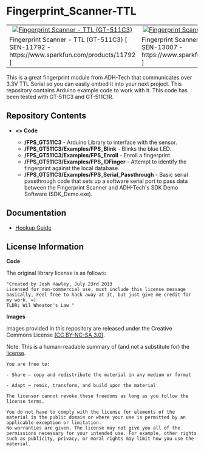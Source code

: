 Fingerprint_Scanner-TTL
=======================

<table class="table table-hover table-striped table-bordered">
<tr><td><a href="https://www.sparkfun.com/products/11792"><div align="center"><img src="https://cdn.sparkfun.com//assets/parts/8/0/7/3/11792-04a.jpg" title="Fingerprint Scanner - TTL (GT-511C3)
"></div></a></td>
<td><a href="https://www.sparkfun.com/products/13007"><div align="center"><img src="https://cdn.sparkfun.com//assets/parts/9/9/7/2/13007-02.jpg" title="Fingerprint Scanner - TTL (GT-511C1R)"></div></a></td>
<tr><td>Fingerprint Scanner - TTL (GT-511C3) [ SEN-11792 - https://www.sparkfun.com/products/11792 ]</td><td>
Fingerprint Scanner - TTL (GT-511C1R)[ SEN-13007 - https://www.sparkfun.com/products/13007 ]</td></tr>
</table>

This is a great fingerprint module from ADH-Tech that communicates over 3.3V TTL Serial so you can easily embed it into your next project. This repository contains Arduino example code to work with it. This code has been tested with GT-511C3 and GT-511C1R.

Repository Contents
-------------------

* **<> Code**

	- **/FPS_GT511C3** - Arduino Library to interface with the sensor.
	- **/FPS_GT511C3/Examples/FPS_Blink** - Blinks the blue LED.
	- **/FPS_GT511C3/Examples/FPS_Enroll** - Enroll a fingerprint.
	- **/FPS_GT511C3/Examples/FPS_IDFinger** - Attempt to identify the fingerprint against the local database.
	- **/FPS_GT511C3/Examples/FPS_Serial_Passthrough** - Basic serial passthrough code that sets up a software serial port to pass data between the Fingerprint Scanner and ADH-Tech's SDK Demo Software (SDK_Demo.exe).

Documentation
-------------------

 - [Hookup Guide](https://learn.sparkfun.com/tutorials/fingerprint-scanner-hookup-guide)
	
License Information
-------------------

**Code**

The original library license is as follows:

	"Created by Josh Hawley, July 23rd 2013
	Licensed for non-commercial use, must include this license message
	basically, Feel free to hack away at it, but just give me credit for my work. =)
	TLDR; Wil Wheaton's Law "

**Images**

Images provided in this repository are released under the Creative Commons License [(CC BY-NC-SA 3.0)](https://creativecommons.org/licenses/by-nc-sa/3.0/).

Note: This is a human-readable summary of (and not a substitute for) the [license](https://creativecommons.org/licenses/by-nc-sa/3.0/legalcode).

    You are free to:
    
    - Share — copy and redistribute the material in any medium or format
    
    - Adapt — remix, transform, and build upon the material
    
    The licensor cannot revoke these freedoms as long as you follow the license terms.
    
    You do not have to comply with the license for elements of the material in the public domain or where your use is permitted by an applicable exception or limitation.
    No warranties are given. The license may not give you all of the permissions necessary for your intended use. For example, other rights such as publicity, privacy, or moral rights may limit how you use the material.

